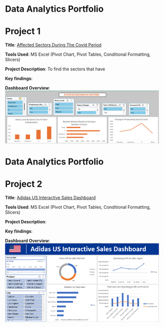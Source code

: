 # Data Analytics Portfolio
# Project 1
**Title**: [Affected Sectors During The Covid Period](https://github.com/OlaMuizz/OlaMuizz.github.io/blob/main/Covid%20Dashboard.xlsx)

**Tools Used**: MS Excel (Pivot Chart, Pivot Tables, Conditional Formatting, Slicers)

**Project Description**: To find the sectors that have 

**Key findings**:

**Dashboard Overview**:
![CovidDashboard](CovidDashboard.png)

# Data Analytics Portfolio
# Project 2
**Title**: [Adidas US Interactive Sales Dashboard](https://github.com/OlaMuizz/OlaMuizz.github.io/blob/main/Adidas%20Sales%20Dashboard.xlsx)

**Tools Used**: MS Excel (Pivot Chart, Pivot Tables, Conditional Formatting, Slicers)

**Project Description**: 

**Key findings**:

**Dashboard Overview**:
![Adidas Sales Portfolio](AdidasSalesDashboard.png)
